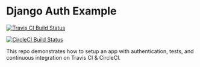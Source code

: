 # Django Auth Example

[![Travis CI Build Status](https://travis-ci.org/kaeawc/django-auth-example.svg?branch=master)](https://travis-ci.org/kaeawc/django-auth-example)

[![CircleCI Build Status](https://circleci.com/gh/kaeawc/django-auth-example)](https://circleci.com/gh/kaeawc/django-auth-example.svg?style=shield&circle-token=de1e2da6849ab377b87b7814dda41719a7ba6fe7)

This repo demonstrates how to setup an app with authentication, tests, and continuous integration on Travis CI & CircleCI.

